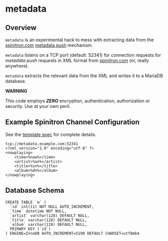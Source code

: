 # metadata #

## Overview ##

`metadata` is an experimental hack to mess with extracting data from the 
[spinitron.com](https://spinitron.com/)
[metadata push](https://forum.spinitron.com/t/metadata-push-guide/144#push-channels)
mechanism.

`metadata` listens on a TCP port (default: 52341) for connection requests
for _metadata push_ requests in XML format from
[spinitron.com](https://spinitron.com/) (or, really anywhere).

`metadata` extracts the relevant data from the XML and writes it to a MariaDB database.

**WARNING**

This code employs **_ZERO_** encryption, authentication, authorization or security.
Use at your own peril.

## Example Spinitron Channel Configuration ##

See the [template spec](https://forum.spinitron.com/t/metadata-push-guide/144#template-specification)
for complete details.

```
tcp://metadata.example.com:52341
<?xml version="1.0" encoding="utf-8" ?>
<nowplaying>
    <time>%now%</time>
    <artist>%an%</artist>
    <title>%sn%</title>
    <album>%dn%</album>
</nowplaying>
```
## Database Schema ##

```
CREATE TABLE `m` (
  `id` int(11) NOT NULL AUTO_INCREMENT,
  `time` datetime NOT NULL,
  `artist` varchar(128) DEFAULT NULL,
  `title` varchar(128) DEFAULT NULL,
  `album` varchar(128) DEFAULT NULL,
  PRIMARY KEY (`id`)
) ENGINE=InnoDB AUTO_INCREMENT=5190 DEFAULT CHARSET=utf8mb4
```
